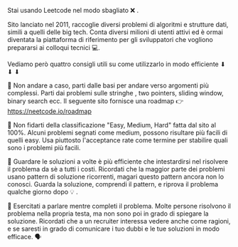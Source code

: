 Stai usando Leetcode nel modo sbagliato ❌ .

Sito lanciato nel 2011, raccoglie diversi problemi di algoritmi e strutture dati, simili a quelli delle big tech. Conta diversi milioni di utenti attivi ed è ormai diventata la piattaforma di riferimento per gli sviluppatori che vogliono prepararsi ai colloqui tecnici 💻. 

Vediamo però quattro consigli utili su come utilizzarlo in modo efficiente ⬇ ⬇ ⬇ 

📍 Non andare a caso, parti dalle basi per andare verso argomenti più complessi. Parti dai problemi sulle stringhe , two pointers, sliding window, binary search ecc. Il seguente sito fornisce una roadmap 👉 https://neetcode.io/roadmap

📍 Non fidarti della classificazione "Easy, Medium, Hard" fatta dal sito al 100%. Alcuni problemi segnati come medium, possono risultare più facili di quelli easy. Usa piuttosto l'acceptance rate come termine per stabilire quali sono i problemi più facili. 

📍 Guardare le soluzioni a volte è più efficiente che intestardirsi nel risolvere il problema da sè a tutti i costi. Ricordati che la maggior parte dei problemi usano pattern di soluzione ricorrenti, magari questo pattern ancora non lo conosci. Guarda la soluzione, comprendi il pattern, e riprova il problema qualche giorno dopo 💡 .  

📍 Esercitati a parlare mentre completi il problema. Molte persone risolvono il problema nella propria testa, ma non sono poi in grado di spiegare la soluzione. Ricordati che a un recruiter interessa vedere anche come ragioni, e se saresti in grado di comunicare i tuo dubbi e le tue soluzioni in modo efficace. 🗣 

